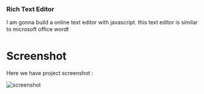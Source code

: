 ### Rich Text Editor
I am gonna build a online text editor with javascript. this text editor is similar to microsoft office word❗️

# Screenshot
Here we have project screenshot :

![screenshot](screenshot.jpg)
